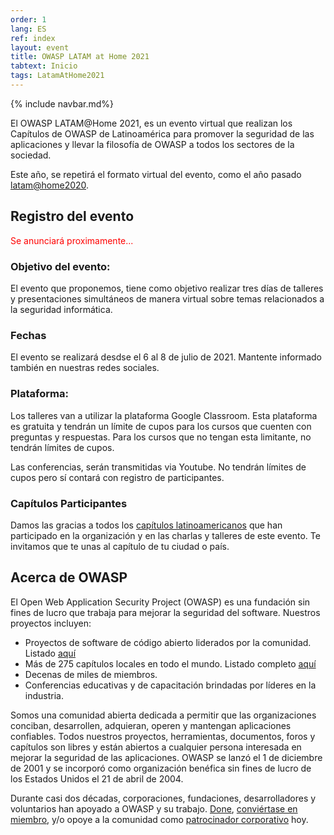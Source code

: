 ```yaml
---
order: 1
lang: ES
ref: index
layout: event
title: OWASP LATAM at Home 2021
tabtext: Inicio
tags: LatamAtHome2021
---
```

{% include navbar.md%}

El OWASP LATAM@Home 2021, es un evento virtual que realizan los Capítulos de OWASP de Latinoamérica para promover la seguridad de las aplicaciones y llevar la filosofía de OWASP a todos los sectores de la sociedad.

Este año, se repetirá el formato virtual del evento, como el año pasado [latam@home2020](/www-event-2020-latam-at-home/).

## Registro del evento
<p><span style="color:red">
Se anunciará proximamente...
</span></p>

### Objetivo del evento:
El evento que proponemos, tiene como objetivo realizar tres días de talleres y presentaciones simultáneos de manera virtual sobre temas relacionados a la seguridad informática.

### Fechas
El evento se realizará desdse el 6 al 8 de julio de 2021. Mantente informado también en nuestras redes sociales.

### Plataforma:
Los talleres van a utilizar la plataforma Google Classroom. Esta plataforma es gratuita y tendrán un límite de cupos para los cursos que cuenten con preguntas y respuestas. Para los cursos que no tengan esta limitante, no tendrán límites de cupos.

Las conferencias, serán transmitidas via Youtube. No tendrán límites de cupos pero sí contará con registro de participantes.

### Capítulos Participantes
Damos las gracias a todos los [capítulos latinoamericanos](http://www.owasp.org/chapters/#SouthAmerica) que han participado en la organización y en las charlas y talleres de este evento. Te invitamos que te unas al capítulo de tu ciudad o país.

## Acerca de OWASP
El Open Web Application Security Project (OWASP) es una fundación sin fines de lucro que trabaja para mejorar la seguridad del software. Nuestros proyectos incluyen:
- Proyectos de software de código abierto liderados por la comunidad. Listado [aquí](/projects)
- Más de 275 capítulos locales en todo el mundo. Listado completo [aquí](/chapters)
- Decenas de miles de miembros.
- Conferencias educativas y de capacitación brindadas por líderes en la industria.

Somos una comunidad abierta dedicada a permitir que las organizaciones conciban, desarrollen, adquieran, operen y mantengan aplicaciones confiables. Todos nuestros proyectos, herramientas, documentos, foros y capítulos son libres y están abiertos a cualquier persona interesada en mejorar la seguridad de las aplicaciones. OWASP se lanzó el 1 de diciembre de 2001 y se incorporó como organización benéfica sin fines de lucro de los Estados Unidos el 21 de abril de 2004.

Durante casi dos décadas, corporaciones, fundaciones, desarrolladores y voluntarios han apoyado a OWASP y su trabajo. [Done](/donate/), [conviértase en miembro](/membership/), y/o opoye a la comunidad como [patrocinador corporativo](/supporters/) hoy.
